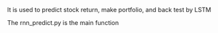 
It is used to predict stock return, make portfolio, and back test by LSTM

The rnn_predict.py is the main function
